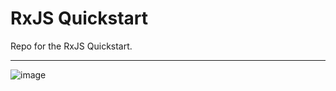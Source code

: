 # RxJS Quickstart
Repo for the RxJS Quickstart.

-----

![image](https://cloud.githubusercontent.com/assets/1544557/23685335/bb612184-0360-11e7-9ce8-f541afa04ee5.png)
